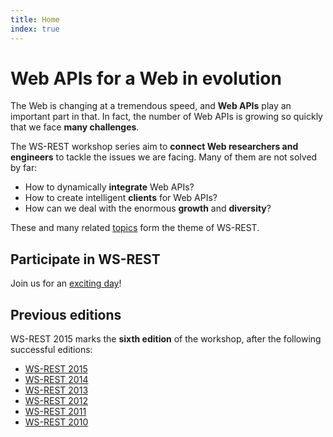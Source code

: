 ```yaml
---
title: Home
index: true
---
```


# Web APIs for a Web in evolution

The Web is changing at a tremendous speed, and **Web APIs** play an important part in that.
In fact, the number of Web APIs is growing so quickly that we face **many challenges**.

The WS-REST workshop series aim to **connect Web researchers and engineers**
to tackle the issues we are facing. Many of them are not solved by far:

- How to dynamically **integrate** Web APIs?
- How to create intelligent **clients** for Web APIs?
- How can we deal with the enormous **growth** and **diversity**?

These and many related [topics](/topics/) form the theme of WS-REST.

## Participate in WS-REST
Join us for an [exciting day](/program/)!

## Previous editions
WS-REST 2015 marks the **sixth edition** of the workshop, after the following successful editions:

- [WS-REST 2015](http://ws-rest.org/2015/)
- [WS-REST 2014](http://ws-rest.org/2014/)
- [WS-REST 2013](http://ws-rest.org/2013/)
- [WS-REST 2012](http://ws-rest.org/2012/)
- [WS-REST 2011](http://ws-rest.org/2011/)
- [WS-REST 2010](http://ws-rest.org/2010/)
